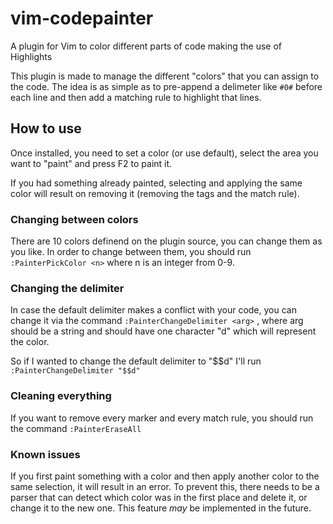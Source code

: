 # vim-codepainter

A plugin for Vim to color different parts of code making the use of Highlights

This plugin is made to manage the different "colors" that you can assign to the code. The idea is as simple as to pre-append a delimeter like `#0#` before each line and then add a matching rule to highlight that lines.

## How to use

Once installed, you need to set a color (or use default), select the area you want to "paint" and press F2 to paint it.

If you had something already painted, selecting and applying the same color will result on removing it (removing the tags and the match rule).

### Changing between colors

There are 10 colors definend on the plugin source, you can change them as you like. In order to change between them, you should run `:PainterPickColor <n>` where n is an integer from 0-9.

### Changing the delimiter

In case the default delimiter makes a conflict with your code, you can change it via the command `:PainterChangeDelimiter <arg>` , where arg should be a string and should have one character "d" which will represent the color.

So if I wanted to change the default delimiter to "\$\$d" I'll run `:PainterChangeDelimiter "$$d"`

### Cleaning everything

If you want to remove every marker and every match rule, you should run the command `:PainterEraseAll`

### Known issues

If you first paint something with a color and then apply another color to the same selection, it will result in an error. To prevent this, there needs to be a parser that can detect which color was in the first place and delete it, or change it to the new one. This feature _may_ be implemented in the future.
